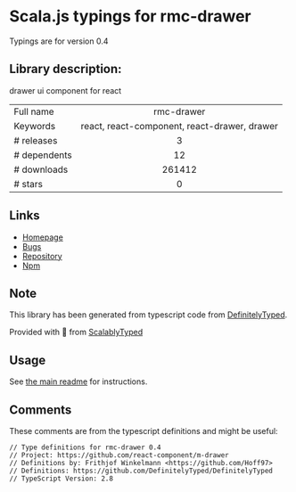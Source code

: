
# Scala.js typings for rmc-drawer

Typings are for version 0.4

## Library description:
drawer ui component for react

|                    |                 |
| ------------------ | :-------------: |
| Full name          | rmc-drawer |
| Keywords           | react, react-component, react-drawer, drawer |
| # releases         | 3 |
| # dependents       | 12 |
| # downloads        | 261412 |
| # stars            | 0 |

## Links
- [Homepage](https://github.com/react-component/m-drawer)
- [Bugs](https://github.com/react-component/m-drawer/issues)
- [Repository](https://github.com/react-component/m-drawer)
- [Npm](https://www.npmjs.com/package/rmc-drawer)
    


## Note
This library has been generated from typescript code from [DefinitelyTyped](https://definitelytyped.org).

Provided with :purple_heart: from [ScalablyTyped](https://github.com/oyvindberg/ScalablyTyped)

## Usage
See [the main readme](../../readme.md) for instructions.

## Comments

These comments are from the typescript definitions and might be useful:
```
// Type definitions for rmc-drawer 0.4
// Project: https://github.com/react-component/m-drawer
// Definitions by: Frithjof Winkelmann <https://github.com/Hoff97>
// Definitions: https://github.com/DefinitelyTyped/DefinitelyTyped
// TypeScript Version: 2.8

```


